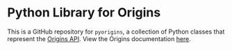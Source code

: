 # Python Library for Origins

This is a GitHub repository for `pyorigins`, a collection of Python classes that represent the [Origins API](https://github.com/apace100/origins-fabric). View the Origins documentation [here](https://origins.readthedocs.io/en/latest/).
